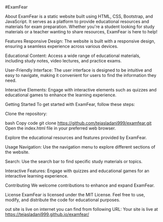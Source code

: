 #ExamFear

About
ExamFear is a static website built using HTML, CSS, Bootstrap, and JavaScript. It serves as a platform to provide educational resources and materials for exam preparation. Whether you're a student looking for study materials or a teacher wanting to share resources, ExamFear is here to help!

Features
Responsive Design: The website is built with a responsive design, ensuring a seamless experience across various devices.

Educational Content: Access a wide range of educational materials, including study notes, video lectures, and practice exams.

User-Friendly Interface: The user interface is designed to be intuitive and easy to navigate, making it convenient for users to find the information they need.

Interactive Elements: Engage with interactive elements such as quizzes and educational games to enhance the learning experience.

Getting Started
To get started with ExamFear, follow these steps:

Clone the repository:

bash
Copy code
git clone https://github.com/tejasladani999/examfear.git
Open the index.html file in your preferred web browser.

Explore the educational resources and features provided by ExamFear.

Usage
Navigation: Use the navigation menu to explore different sections of the website.

Search: Use the search bar to find specific study materials or topics.

Interactive Features: Engage with quizzes and educational games for an interactive learning experience.

Contributing
We welcome contributions to enhance and expand ExamFear.

License
ExamFear is licensed under the MIT License. Feel free to use, modify, and distribute the code for educational purposes.

out site is live on internet you can find from following URL:
Your site is live at https://tejasladani999.github.io/examfear/
